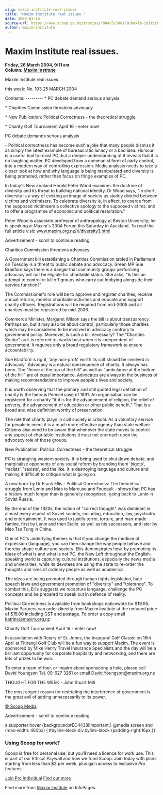 ```yaml
---
slug: maxim-institute-real-issues
title: "Maxim Institute real issues."
date: 2004-03-26
source-url: https://www.scoop.co.nz/stories/PO0403/S00178/maxim-institute-real-issues.htm
author: maxim-institute
---
```

Maxim Institute real issues.
============================

**Friday, 26 March 2004, 9:11 am**  
**Column: [Maxim Institute](https://info.scoop.co.nz/Maxim_Institute)**

Maxim Institute real issues.

this week: No. 103 25 MARCH 2004

Contents: --------- \* PC debate demand serious analysis

\* Charities Commission threatens advocacy

\* New Publication: Political Correctness - the theoretical struggle

\* Charity Golf Tournament April 16 - enter now!

PC debate demands serious analysis

\- Political correctness has become such a joke that many people dismiss it as simply the latest example of bureaucratic lunacy or a bad idea. Humour is a useful tool to resist PC, but a deeper understanding of it reveals that it is no laughing matter. PC developed from a communist form of party control, into a modern way of controlling expression. Media analysis needs to take a closer look at how and why language is being manipulated and diversity is being promoted, rather than focus on fringe examples of PC.

In today's New Zealand Herald Peter Wood examines the doctrine of diversity and its threat to building national identity. Dr Wood says, "In short, diversity is a way of evoking an image of society as starkly divided between victims and victimisers. To celebrate diversity is, in effect, to coerce from the supposed victimisers a collective apology to the supposed victims, and to offer a programme of economic and political restoration."

Peter Wood is associate professor of anthropology at Boston University; he is speaking at Maxim's 2004 Forum this Saturday in Auckland. To read the full article visit: www.maxim.org.nz/ri/diversity3.html

Advertisement - scroll to continue reading





Charities Commission threatens advocacy

A Government bill establishing a Charities Commission tabled in Parliament on Tuesday is a threat to public debate and advocacy. Green MP Sue Bradford says there is a danger that community groups performing advocacy will not be eligible for charitable status. She asks, "Is this an attempt to control or kill off groups who carry out lobbying alongside their service function?"

The Commissioner's role will be to approve and register charities; receive annual returns, monitor charitable activities and educate and support charity officers. Registrations will be required from mid-2005 and all charities must be registered by mid-2006.

Commerce Minister, Margaret Wilson says the bill is about transparency. Perhaps so, but it may also be about control, particularly those charities which may be considered to be involved in advocacy contrary to government policy. Moreover, is such a bill necessary? The "Charities Sector" as it is referred to, works best when it is independent of government. It requires only a broad regulatory framework to ensure accountability.

Sue Bradford is right, 'any non-profit worth its salt should be involved in advocacy.' Advocacy is a natural consequence of charity. It always has been. The "fence at the top of the hill" as well as "ambulance at the bottom of the hill" are of equal importance. Advocates are always in the business of making recommendations to improve people's lives and society.

It is worth observing that the primary and still quoted legal definition of charity is the famous Pemsel case of 1891. An organisation can be registered for a charity "if it is for the advancement of religion, the relief of poverty, the advancement of education or other public benefit." That is a broad and wise definition worthy of preservation.

The role that charity plays in civil society is critical. As a voluntary service for people in need, it is a much more effective agency than state welfare. Citizens also need to be aware that whenever the state moves to control any aspect of charitable institutions it must not encroach upon the advocacy role of those groups.

New Publication: Political Correctness - the theoretical struggle

PC is strangling western society. It is being used to shut down debate, and marginalise opponents of any social reform by branding them 'bigots', 'racists', 'sexists', and the like. It is destroying language and culture and making it difficult to critique what is going on.

A new book by Dr Frank Ellis - Political Correctness: The theoretical struggle from Lenin and Mao to Marcuse and Foucault - shows that PC has a history much longer than is generally recognised, going back to Lenin in Soviet Russia.

By the end of the 1920s, the notion of "correct thought" was dominant in almost every aspect of Soviet society, including, education, law, psychiatry and entertainment. It was used to justify terror, torture, and man-made famine, first by Lenin and then Stalin, as well as his successors, and later by Mao Tse Tung in China.

One of PC's underlying themes is that if you change the medium of expression (language), you can then change the way people behave and thereby shape culture and society. Ellis demonstrates how, by promoting its ideas of what is and what is not PC, the New Left throughout the English-speaking world is capturing cultural institutions, especially the news media and universities, while its devotees are using the state to re-order the thoughts and lives of ordinary people as well as academics.

The ideas are being promoted through human rights legislation, hate speech laws and government promotion of "diversity" and "tolerance". To combat this, Ellis suggests we recapture language, challenge the PC concepts and be prepared to speak out in defence of reality.

Political Correctness is available from bookshops nationwide for $19.95. Maxim Partners can order directly from Maxim Institute at the reduced price of $15.00 including GST and postage. To order a copy email katrina@maxim.org.nz

Charity Golf Tournament April 16 - enter now!

In association with Rotary of St. Johns, the inaugural Golf Classic on 16th April at Titirangi Golf Club will be a fun way to support Maxim. The event is sponsored by Mike Henry Travel Insurance Specialists and the day will be a brilliant opportunity for corporate hospitality and networking, and there are lots of prizes to be won.

To enter a team of four, or inquire about sponsoring a hole, please call David Youngson Tel. 09-627 3261 or email David.Youngson@maxim.org.nz

THOUGHT FOR THE WEEK - John Stuart Mill

The most cogent reason for restricting the interference of government is the great evil of adding unnecessarily to its power.  

[© Scoop Media](http://www.scoop.co.nz/about/terms.html)  

Advertisement - scroll to continue reading



a.supporter:hover {background:#EC4438!important;} @media screen and (max-width: 480px) { #byline-block div.byline-block {padding-right:16px;}}

### Using Scoop for work?

Scoop is free for personal use, but you’ll need a licence for work use. This is part of our Ethical Paywall and how we fund Scoop. Join today with plans starting from less than $3 per week, plus gain access to exclusive _Pro_ features.  
  
[Join Pro Individual](https://pro.scoop.co.nz/Individual/?from=ProIn24) [Find out more](https://pro.scoop.co.nz/using-scoop-for-work/?from=ProIn24)

Find more from [Maxim Institute](https://info.scoop.co.nz/Maxim_Institute) on InfoPages.